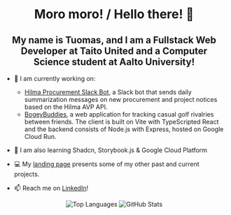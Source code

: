 <h1 align="center">Moro moro! / Hello there! 👋</h1>

<h2 align="center">My name is Tuomas, and I am a Fullstack Web Developer at Taito United and a Computer Science student at Aalto University!</h2>

- 🔭 I am currently working on:
    - [Hilma Procurement Slack Bot](https://github.com/tuomax7/slack-bot-hilma), a Slack bot that sends daily summarization messages on new procurement and project notices based on the Hilma AVP API.
    - [BogeyBuddies](https://github.com/tuomax7/bogeybuddies), a web application for tracking casual golf rivalries between friends. The client is built on Vite with TypeScripted React and the backend consists of Node.js with Express, hosted on Google Cloud Run.

- 🌱 I am also learning Shadcn, Storybook.js & Google Cloud Platform

- 💻 My [landing page](https://tuomasnummela.onrender.com/) presents some of my other past and current projects.

- 📫 Reach me on [LinkedIn](https://www.linkedin.com/in/tuomas-nummela/)!

<p align="center">
  <img align="top" src="https://github-readme-stats.vercel.app/api/top-langs/?username=tuomax7&layout=compact&theme=tokyonight" alt="Top Languages"/>
  <img align="top" src="https://github-readme-stats.vercel.app/api?username=tuomax7&show_icons=true&theme=tokyonight" alt="GitHub Stats" />

</p>




<!--
**tuomax7/tuomax7** is a ✨ _special_ ✨ repository because its `README.md` (this file) appears on your GitHub profile.

Here are some ideas to get you started:

- 🔭 I’m currently working on ...
- 🌱 I’m currently learning ...
- 👯 I’m looking to collaborate on ...
- 🤔 I’m looking for help with ...
- 💬 Ask me about ...
- 📫 How to reach me: ...
- 😄 Pronouns: ...
- ⚡ Fun fact: ...
-->
